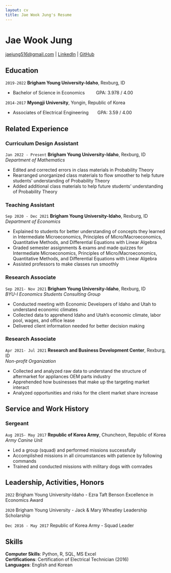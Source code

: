 ```yaml
---
layout: cv
title: Jae Wook Jung's Resume
---
```

# Jae Wook Jung

<div id="webaddress">
<a href="jaejung516@gmail.com">jaejung516@gmail.com</a>
| <a href="https://www.linkedin.com/in/jae-wook-jung">LinkedIn</a>
| <a href="https://github.com/Jae2Wook?tab=repositories">GitHub</a>
</div>

<!-- https://www.monique.tech/the-art-of-markdown -->

## Education

`2019-2022`
__Brigham Young University-Idaho__, Rexburg, ID

- Bachelor of Science in Economics &nbsp; &nbsp; &nbsp;&nbsp;&nbsp; GPA: 3.978 / 4.00


`2014-2017`
__Myongji University__, Yongin, Republic of Korea

- Associates of Electrical Engineering &nbsp; &nbsp; &nbsp; GPA: 3.59 / 4.00


## Related Experience

### Curriculum Design Assistant
`Jan 2022 - Present`
__Brigham Young University-Idaho__, Rexburg, ID <br />
*Department of Mathematics*

- Edited and corrected errors in class materials in Probability Theory
- Rearranged unorganized class materials to flow smoother to help future students’ understanding of Probability Theory
- Added additional class materials to help future students’ understanding of Probability Theory

### Teaching Assistant
`Sep 2020 - Dec 2021`
__Brigham Young University-Idaho__, Rexburg, ID <br />
*Department of Economics*
- Explained to students for better understanding of concepts they learned in Intermediate Microeconomics, Principles of
Micro/Macroeconomics, Quantitative Methods, and Differential Equations with Linear Algebra
- Graded semester assignments & exams and made quizzes for Intermediate Microeconomics, Principles of
Micro/Macroeconomics, Quantitative Methods, and Differential Equations with Linear Algebra
- Assisted professors to make classes run smoothly

### Research Associate
`Sep 2021- Nov 2021`
__Brigham Young University-Idaho__, Rexburg, ID <br />
*BYU-I Economics Students Consulting Group*
- Conducted meeting with Economic Developers of Idaho and Utah to understand economic climates
- Collected data to apprehend Idaho and Utah’s economic climate, labor pool, wages, and office lease
- Delivered client information needed for better decision making

###  Research Associate
`Apr 2021- Jul 2021`
__Research and Business Development Center__, Rexburg, ID <br />
*Non-profit Organization*
- Collected and analyzed raw data to understand the structure of aftermarket for appliances OEM parts industry
- Apprehended how businesses that make up the targeting market interact
- Analyzed opportunities and risks for the client market share increase

## Service and Work History

### Sergeant
`Aug 2015- May 2017`
__Republic of Korea Army__, Chuncheon, Republic of Korea <br />
*Army Canine Unit*
- Led a group (squad) and performed missions successfully
- Accomplished missions in all circumstances with patience by following commands
- Trained and conducted missions with military dogs with comrades

## Leadership, Activities, Honors

`2022`
Brigham Young University-Idaho - Ezra Taft Benson Excellence in Economics Award

`2020`
Brigham Young University - Jack & Mary Wheatley Leadership Scholarship

`Dec 2016 - May 2017`
Republic of Korea Army - Squad Leader

## Skills
__Computer Skills__: Python, R, SQL, MS Excel 
<br>
__Certifications__: Certification of Electrical Technician (2016)
<br>
__Languages__: English and Korean

<!-- ### Footer

Last updated: May 2013 -->


